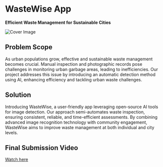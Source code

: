 # WasteWise App

**Efficient Waste Management for Sustainable Cities**

![Cover Image](https://drive.google.com/file/d/1KgFZ9Gi7aeQBm0XIQbCgFnXC9FR6-hdh/view?usp=drive_link)

## Problem Scope

As urban populations grow, effective and sustainable waste management becomes crucial. Manual inspection and photographic records pose challenges in monitoring urban garbage areas, leading to inefficiencies. Our project addresses this issue by introducing an automatic detection method using AI, enhancing efficiency and tackling urban waste challenges.

## Solution

Introducing WasteWise, a user-friendly app leveraging open-source AI tools for image detection. Our approach semi-automates waste inspection, ensuring consistent, reliable, and time-efficient assessments. By combining advanced image recognition technology with community engagement, WasteWise aims to improve waste management at both individual and city levels.

## Final Submission Video
[Watch here](https://drive.google.com/file/d/1eViK-ml2hLS8eu-tZPgCbtn6QMWn9-PH/view?usp=drive_link)
